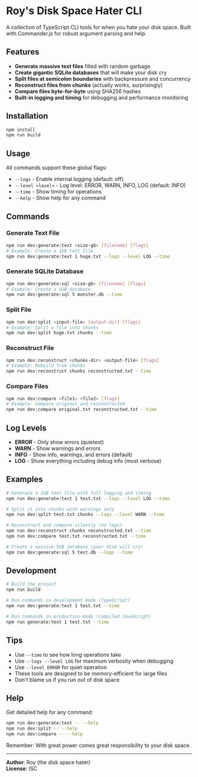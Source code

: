 # Roy's Disk Space Hater CLI

A collection of TypeScript CLI tools for when you hate your disk space. Built with Commander.js for robust argument parsing and help.

## Features

- **Generate massive text files** filled with random garbage
- **Create gigantic SQLite databases** that will make your disk cry
- **Split files at semicolon boundaries** with backpressure and concurrency
- **Reconstruct files from chunks** (actually works, surprisingly)
- **Compare files byte-for-byte** using SHA256 hashes
- **Built-in logging and timing** for debugging and performance monitoring

## Installation

```bash
npm install
npm run build
```

## Usage

All commands support these global flags:
- `--logs` - Enable internal logging (default: off)
- `--level <level>` - Log level: ERROR, WARN, INFO, LOG (default: INFO)
- `--time` - Show timing for operations
- `--help` - Show help for any command

## Commands

### Generate Text File
```bash
npm run dev:generate:text <size-gb> [filename] [flags]
# Example: Create a 1GB text file
npm run dev:generate:text 1 huge.txt --logs --level LOG --time
```

### Generate SQLite Database
```bash
npm run dev:generate:sql <size-gb> [filename] [flags]
# Example: Create a 5GB database
npm run dev:generate:sql 5 monster.db --time
```

### Split File
```bash
npm run dev:split <input-file> [output-dir] [flags]
# Example: Split a file into chunks
npm run dev:split huge.txt chunks --time
```

### Reconstruct File
```bash
npm run dev:reconstruct <chunks-dir> <output-file> [flags]
# Example: Rebuild from chunks
npm run dev:reconstruct chunks reconstructed.txt --time
```

### Compare Files
```bash
npm run dev:compare <file1> <file2> [flags]
# Example: Compare original and reconstructed
npm run dev:compare original.txt reconstructed.txt --time
```

## Log Levels

- **ERROR** - Only show errors (quietest)
- **WARN** - Show warnings and errors
- **INFO** - Show info, warnings, and errors (default)
- **LOG** - Show everything including debug info (most verbose)

## Examples

```bash
# Generate a 1GB text file with full logging and timing
npm run dev:generate:text 1 test.txt --logs --level LOG --time

# Split it into chunks with warnings only
npm run dev:split test.txt chunks --logs --level WARN --time

# Reconstruct and compare silently (no logs)
npm run dev:reconstruct chunks reconstructed.txt --time
npm run dev:compare test.txt reconstructed.txt --time

# Create a massive 5GB database (your disk will cry)
npm run dev:generate:sql 5 test.db --logs --time
```

## Development

```bash
# Build the project
npm run build

# Run commands in development mode (TypeScript)
npm run dev:generate:text 1 test.txt --time

# Run commands in production mode (compiled JavaScript)
npm run generate:text 1 test.txt --time
```

## Tips

- Use `--time` to see how long operations take
- Use `--logs --level LOG` for maximum verbosity when debugging
- Use `--level ERROR` for quiet operation
- These tools are designed to be memory-efficient for large files
- Don't blame us if you run out of disk space

## Help

Get detailed help for any command:
```bash
npm run dev:generate:text -- --help
npm run dev:split -- --help
npm run dev:compare -- --help
```

Remember: With great power comes great responsibility to your disk space.

---

**Author**: Roy (the disk space hater)  
**License**: ISC

